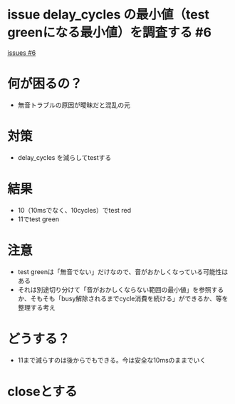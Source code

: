 # issue delay_cycles の最小値（test greenになる最小値）を調査する #6
[issues #6](https://github.com/cat2151/ym2151-zig-cc/issues/6)

# 何が困るの？
- 無音トラブルの原因が曖昧だと混乱の元

# 対策
- delay_cycles を減らしてtestする

# 結果
- 10（10msでなく、10cycles）でtest red
- 11でtest green

# 注意
- test greenは「無音でない」だけなので、音がおかしくなっている可能性はある
- それは別途切り分けて「音がおかしくならない範囲の最小値」を参照するか、そもそも「busy解除されるまでcycle消費を続ける」ができるか、等を整理する考え

# どうする？
- 11まで減らすのは後からでもできる。今は安全な10msのままでいく

# closeとする
